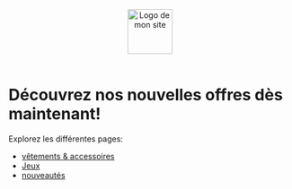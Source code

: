 <!DOCTYPE html>
<html>
<head>
  <meta charset="utf-8">
  <meta name="viewport" content="width=device-width">
  <title>GIV-boutique en ligne</title>
  <link href="feuilledestyle.css" rel="stylesheet" type="text/css" />
</head>
<header>
    <img src="chemin/vers/ton-logo.png" alt="Logo de mon site" style="height: 80px;">
</header>
<body>
  <h1>Découvrez nos nouvelles offres dès maintenant!</h1>
  <p>Explorez les différentes pages:</p>
  <ul>
    <li><a href="vetements_et_accessoires.html">vêtements & accessoires</a></li>
    <li><a href="jeux.html">Jeux</a></li>
    <li><a href="nouveautes.html">nouveautés</a></li>
  </ul>
</body>
</html>
